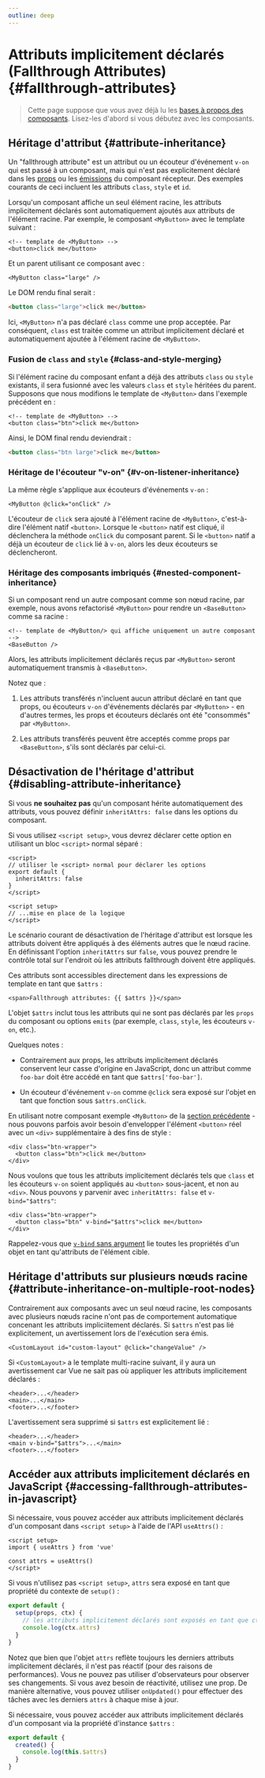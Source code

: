 ```yaml
---
outline: deep
---
```


# Attributs implicitement déclarés (Fallthrough Attributes) {#fallthrough-attributes}

> Cette page suppose que vous avez déjà lu les [bases à propos des composants](/guide/essentials/component-basics). Lisez-les d'abord si vous débutez avec les composants.

## Héritage d'attribut {#attribute-inheritance}

Un "fallthrough attribute" est un attribut ou un écouteur d'événement `v-on` qui est passé à un composant, mais qui n'est pas explicitement déclaré dans les [props](./props) ou les [émissions](./events.html#declaring-emitted-events) du composant récepteur. Des exemples courants de ceci incluent les attributs `class`, `style` et `id`.

Lorsqu'un composant affiche un seul élément racine, les attributs implicitement déclarés sont automatiquement ajoutés aux attributs de l'élément racine. Par exemple, le composant `<MyButton>` avec le template suivant :

```vue-html
<!-- template de <MyButton> -->
<button>click me</button>
```

Et un parent utilisant ce composant avec :

```vue-html
<MyButton class="large" />
```

Le DOM rendu final serait :

```html
<button class="large">click me</button>
```

Ici, `<MyButton>` n'a pas déclaré `class` comme une prop acceptée. Par conséquent, `class` est traitée comme un attribut implicitement déclaré et automatiquement ajoutée à l'élément racine de `<MyButton>`.

### Fusion de `class` and `style` {#class-and-style-merging}

Si l'élément racine du composant enfant a déjà des attributs `class` ou `style` existants, il sera fusionné avec les valeurs `class` et `style` héritées du parent. Supposons que nous modifions le template de `<MyButton>` dans l'exemple précédent en :

```vue-html
<!-- template de <MyButton> -->
<button class="btn">click me</button>
```

Ainsi, le DOM final rendu deviendrait :

```html
<button class="btn large">click me</button>
```

### Héritage de l'écouteur "v-on" {#v-on-listener-inheritance}

La même règle s'applique aux écouteurs d'événements `v-on` :

```vue-html
<MyButton @click="onClick" />
```

L'écouteur de `click` sera ajouté à l'élément racine de `<MyButton>`, c'est-à-dire l'élément natif `<button>`. Lorsque le `<button>` natif est cliqué, il déclenchera la méthode `onClick` du composant parent. Si le `<button>` natif a déjà un écouteur de `click` lié à `v-on`, alors les deux écouteurs se déclencheront.

### Héritage des composants imbriqués {#nested-component-inheritance}

Si un composant rend un autre composant comme son nœud racine, par exemple, nous avons refactorisé `<MyButton>` pour rendre un `<BaseButton>` comme sa racine :

```vue-html
<!-- template de <MyButton/> qui affiche uniquement un autre composant -->
<BaseButton />
```

Alors, les attributs implicitement déclarés reçus par `<MyButton>` seront automatiquement transmis à `<BaseButton>`.

Notez que :

1. Les attributs transférés n'incluent aucun attribut déclaré en tant que props, ou écouteurs `v-on` d'événements déclarés par `<MyButton>` - en d'autres termes, les props et écouteurs déclarés ont été "consommés" par `<MyButton>`.

2. Les attributs transférés peuvent être acceptés comme props par `<BaseButton>`, s'ils sont déclarés par celui-ci.

## Désactivation de l'héritage d'attribut {#disabling-attribute-inheritance}

Si vous **ne souhaitez pas** qu'un composant hérite automatiquement des attributs, vous pouvez définir `inheritAttrs: false` dans les options du composant.

<div class="composition-api">

Si vous utilisez `<script setup>`, vous devrez déclarer cette option en utilisant un bloc `<script>` normal séparé :

```vue
<script>
// utiliser le <script> normal pour déclarer les options
export default {
  inheritAttrs: false
}
</script>

<script setup>
// ...mise en place de la logique
</script>
```

</div>

Le scénario courant de désactivation de l'héritage d'attribut est lorsque les attributs doivent être appliqués à des éléments autres que le nœud racine. En définissant l'option `inheritAttrs` sur `false`, vous pouvez prendre le contrôle total sur l'endroit où les attributs fallthrough doivent être appliqués.

Ces attributs sont accessibles directement dans les expressions de template en tant que `$attrs` :

```vue-html
<span>Fallthrough attributes: {{ $attrs }}</span>
```

L'objet `$attrs` inclut tous les attributs qui ne sont pas déclarés par les `props` du composant ou options `emits` (par exemple, `class`, `style`, les écouteurs `v-on`, etc.).

Quelques notes :

- Contrairement aux props, les attributs implicitement déclarés conservent leur casse d'origine en JavaScript, donc un attribut comme `foo-bar` doit être accédé en tant que `$attrs['foo-bar']`.

- Un écouteur d'événement `v-on` comme `@click` sera exposé sur l'objet en tant que fonction sous `$attrs.onClick`.

En utilisant notre composant exemple `<MyButton>` de la [section précédente](#attribute-inheritance) - nous pouvons parfois avoir besoin d'envelopper l'élément `<button>` réel avec un `<div>` supplémentaire à des fins de style :

```vue-html
<div class="btn-wrapper">
  <button class="btn">click me</button>
</div>
```

Nous voulons que tous les attributs implicitement déclarés tels que `class` et les écouteurs `v-on` soient appliqués au `<button>` sous-jacent, et non au `<div>`. Nous pouvons y parvenir avec `inheritAttrs: false` et `v-bind="$attrs"`:

```vue-html{2}
<div class="btn-wrapper">
  <button class="btn" v-bind="$attrs">click me</button>
</div>
```

Rappelez-vous que [`v-bind` sans argument](/guide/essentials/template-syntax.html#dynamically-binding-multiple-attributes) lie toutes les propriétés d'un objet en tant qu'attributs de l'élément cible.

## Héritage d'attributs sur plusieurs nœuds racine {#attribute-inheritance-on-multiple-root-nodes}

Contrairement aux composants avec un seul nœud racine, les composants avec plusieurs nœuds racine n'ont pas de comportement automatique concenant les attributs impliciitement déclarés. Si `$attrs` n'est pas lié explicitement, un avertissement lors de l'exécution sera émis.

```vue-html
<CustomLayout id="custom-layout" @click="changeValue" />
```

Si `<CustomLayout>` a le template multi-racine suivant, il y aura un avertissement car Vue ne sait pas où appliquer les attributs implicitement déclarés :

```vue-html
<header>...</header>
<main>...</main>
<footer>...</footer>
```

L'avertissement sera supprimé si `$attrs` est explicitement lié :

```vue-html{2}
<header>...</header>
<main v-bind="$attrs">...</main>
<footer>...</footer>
```

## Accéder aux attributs implicitement déclarés en JavaScript {#accessing-fallthrough-attributes-in-javascript}

<div class="composition-api">

Si nécessaire, vous pouvez accéder aux attributs implicitement déclarés d'un composant dans `<script setup>` à l'aide de l'API `useAttrs()` :

```vue
<script setup>
import { useAttrs } from 'vue'

const attrs = useAttrs()
</script>
```

Si vous n'utilisez pas `<script setup>`, `attrs` sera exposé en tant que propriété du contexte de `setup()` :

```js
export default {
  setup(props, ctx) {
    // les attributs implicitement déclarés sont exposés en tant que ctx.attrs
    console.log(ctx.attrs)
  }
}
```

Notez que bien que l'objet `attrs` reflète toujours les derniers attributs implicitement déclarés, il n'est pas réactif (pour des raisons de performances). Vous ne pouvez pas utiliser d'observateurs pour observer ses changements. Si vous avez besoin de réactivité, utilisez une prop. De manière alternative, vous pouvez utiliser `onUpdated()` pour effectuer des tâches avec les derniers `attrs` à chaque mise à jour.

</div>

<div class="options-api">

Si nécessaire, vous pouvez accéder aux attributs implicitement déclarés d'un composant via la propriété d'instance `$attrs` :

```js
export default {
  created() {
    console.log(this.$attrs)
  }
}
```

</div>
